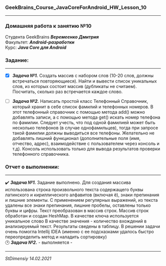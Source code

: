 ### GeekBrains_Course_JavaCoreForAndroid_HW_Lesson_10
---
### Домашняя работа к занятию №10
Студента GeekBrains ***Веремеенко Дмитрия***    
Факультет: ***Android-разработки***    
Курс: ***Java Core для Android***    
### Задание:
---
- [X] ***Задача №1.***	Создать массив с набором слов (10-20 слов, должны встречаться повторяющиеся).
  Найти и вывести список уникальных слов, из которых состоит массив (дубликаты не считаем). 
  Посчитать, сколько раз встречается каждое слово.    
- [ ] ***Задача №2.***	Написать простой класс Телефонный Справочник, который хранит в себе список фамилий и 
  телефонных номеров. В этот телефонный справочник с помощью метода add() можно добавлять записи,
  а с помощью метода get() искать номер телефона по фамилии. Следует учесть,
  что под одной фамилией может быть несколько телефонов (в случае однофамильцев), 
  тогда при запросе такой фамилии должны выводиться все телефоны. 
  Желательно не добавлять лишний функционал (дополнительные поля (имя, отчество, адрес), 
  взаимодействие с пользователем через консоль и т.д). 
  Консоль использовать только для вывода результатов проверки телефонного справочника.    
  
     
### Отчет о выполнении:
---    
:heavy_check_mark: ***Задача №1.***	Задание выполнено. Для создания массива использована строка произвольного текста
содержащего буквы латинского и кириллического алфавитов (включая ё), знаки препинания и лишние элементы. С применением
регулярных выражений, из текста удалены все знаки препинания, лишние пробелы, оставлены только буквы и цифры. 
Текст преобразован в массив строк. Массив строк обработан и создан HeshMap. В качестве ключа используется уникальное 
слово В качестве значения - количество вхождений в анализируемый текст. Результаты сведены в таблицу.
В решении задачи очень помогла Intellij IDEA (именно с ее подсказками удалось быстро переопределить метод и наладить сортировку)    
:clock2: ***Задача №2.***	 - выполняется -     
   

      
---   

*StDimensiy 14.02.2021*
